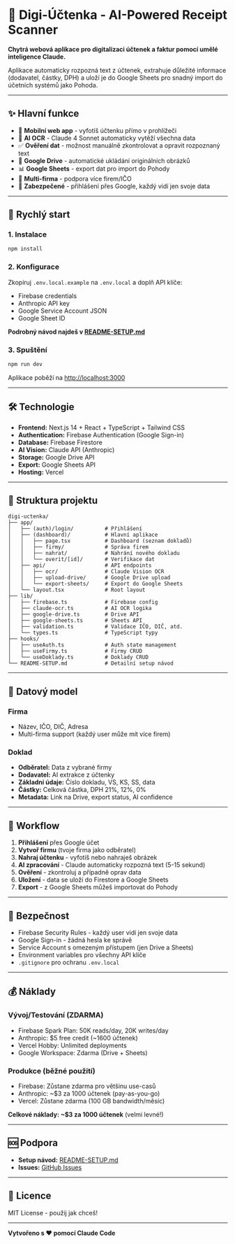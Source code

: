 # 📸 Digi-Účtenka - AI-Powered Receipt Scanner

**Chytrá webová aplikace pro digitalizaci účtenek a faktur pomocí umělé inteligence Claude.**

Aplikace automaticky rozpozná text z účtenek, extrahuje důležité informace (dodavatel, částky, DPH) a uloží je do Google Sheets pro snadný import do účetních systémů jako Pohoda.

---

## ✨ Hlavní funkce

- 📱 **Mobilní web app** - vyfotíš účtenku přímo v prohlížeči
- 🤖 **AI OCR** - Claude 4 Sonnet automaticky vytěží všechna data
- ✅ **Ověření dat** - možnost manuálně zkontrolovat a opravit rozpoznaný text
- 💾 **Google Drive** - automatické ukládání originálních obrázků
- 📊 **Google Sheets** - export dat pro import do Pohody
- 🏢 **Multi-firma** - podpora více firem/IČO
- 🔐 **Zabezpečené** - přihlášení přes Google, každý vidí jen svoje data

---

## 🚀 Rychlý start

### 1. Instalace
```bash
npm install
```

### 2. Konfigurace
Zkopíruj `.env.local.example` na `.env.local` a doplň API klíče:
- Firebase credentials
- Anthropic API key
- Google Service Account JSON
- Google Sheet ID

**Podrobný návod najdeš v [README-SETUP.md](./README-SETUP.md)**

### 3. Spuštění
```bash
npm run dev
```

Aplikace poběží na [http://localhost:3000](http://localhost:3000)

---

## 🛠 Technologie

- **Frontend:** Next.js 14 + React + TypeScript + Tailwind CSS
- **Authentication:** Firebase Authentication (Google Sign-in)
- **Database:** Firebase Firestore
- **AI Vision:** Claude API (Anthropic)
- **Storage:** Google Drive API
- **Export:** Google Sheets API
- **Hosting:** Vercel

---

## 📁 Struktura projektu

```
digi-uctenka/
├── app/
│   ├── (auth)/login/          # Přihlášení
│   ├── (dashboard)/           # Hlavní aplikace
│   │   ├── page.tsx           # Dashboard (seznam dokladů)
│   │   ├── firmy/             # Správa firem
│   │   ├── nahrat/            # Nahrání nového dokladu
│   │   └── overit/[id]/       # Verifikace dat
│   ├── api/                   # API endpoints
│   │   ├── ocr/               # Claude Vision OCR
│   │   ├── upload-drive/      # Google Drive upload
│   │   └── export-sheets/     # Export do Google Sheets
│   └── layout.tsx             # Root layout
├── lib/
│   ├── firebase.ts            # Firebase config
│   ├── claude-ocr.ts          # AI OCR logika
│   ├── google-drive.ts        # Drive API
│   ├── google-sheets.ts       # Sheets API
│   ├── validation.ts          # Validace IČO, DIČ, atd.
│   └── types.ts               # TypeScript typy
├── hooks/
│   ├── useAuth.ts             # Auth state management
│   ├── useFirmy.ts            # Firmy CRUD
│   └── useDoklady.ts          # Doklady CRUD
└── README-SETUP.md            # Detailní setup návod
```

---

## 📝 Datový model

### Firma
- Název, IČO, DIČ, Adresa
- Multi-firma support (každý user může mít více firem)

### Doklad
- **Odběratel:** Data z vybrané firmy
- **Dodavatel:** AI extrakce z účtenky
- **Základní údaje:** Číslo dokladu, VS, KS, SS, data
- **Částky:** Celková částka, DPH 21%, 12%, 0%
- **Metadata:** Link na Drive, export status, AI confidence

---

## 🎯 Workflow

1. **Přihlášení** přes Google účet
2. **Vytvoř firmu** (tvoje firma jako odběratel)
3. **Nahraj účtenku** - vyfotíš nebo nahraješ obrázek
4. **AI zpracování** - Claude automaticky rozpozná text (5-15 sekund)
5. **Ověření** - zkontroluj a případně oprav data
6. **Uložení** - data se uloží do Firestore a Google Sheets
7. **Export** - z Google Sheets můžeš importovat do Pohody

---

## 🔐 Bezpečnost

- Firebase Security Rules - každý user vidí jen svoje data
- Google Sign-in - žádná hesla ke správě
- Service Account s omezeným přístupem (jen Drive a Sheets)
- Environment variables pro všechny API klíče
- `.gitignore` pro ochranu `.env.local`

---

## 💰 Náklady

### Vývoj/Testování (ZDARMA)
- Firebase Spark Plan: 50K reads/day, 20K writes/day
- Anthropic: $5 free credit (~1600 účtenek)
- Vercel Hobby: Unlimited deployments
- Google Workspace: Zdarma (Drive + Sheets)

### Produkce (běžné použití)
- Firebase: Zůstane zdarma pro většinu use-casů
- Anthropic: ~$3 za 1000 účtenek (pay-as-you-go)
- Vercel: Zůstane zdarma (100 GB bandwidth/měsíc)

**Celkové náklady: ~$3 za 1000 účtenek** (velmi levné!)

---

## 🆘 Podpora

- **Setup návod:** [README-SETUP.md](./README-SETUP.md)
- **Issues:** [GitHub Issues](https://github.com/TVOJEMENO/digi-uctenka/issues)

---

## 📄 Licence

MIT License - použij jak chceš!

---

**Vytvořeno s ❤️ pomocí Claude Code**
